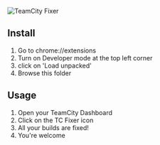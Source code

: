 ![TeamCity Fixer](https://i.imgur.com/8Hku6Bf.png)

## Install
1) Go to chrome://extensions
2) Turn on Developer mode at the top left corner
3) click on 'Load unpacked'
4) Browse this folder

## Usage
1) Open your TeamCity Dashboard
2) Click on the TC Fixer icon
3) All your builds are fixed!
4) You're welcome
